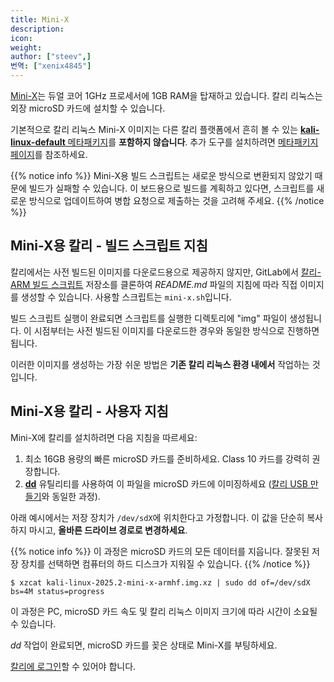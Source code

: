 ```yaml
---
title: Mini-X
description:
icon:
weight:
author: ["steev",]
번역: ["xenix4845"]
---
```


[Mini-X](http://www.minix.us/)는 듀얼 코어 1GHz 프로세서에 1GB RAM을 탑재하고 있습니다. 칼리 리눅스는 외장 microSD 카드에 설치할 수 있습니다.

기본적으로 칼리 리눅스 Mini-X 이미지는 다른 칼리 플랫폼에서 흔히 볼 수 있는 [**kali-linux-default** 메타패키지](/docs/general-use/metapackages/)를 **포함하지 않습니다**. 추가 도구를 설치하려면 [메타패키지 페이지](/docs/general-use/metapackages/)를 참조하세요.

{{% notice info %}}
Mini-X용 빌드 스크립트는 새로운 방식으로 변환되지 않았기 때문에 빌드가 실패할 수 있습니다. 이 보드용으로 빌드를 계획하고 있다면, 스크립트를 새로운 방식으로 업데이트하여 병합 요청으로 제출하는 것을 고려해 주세요.
{{% /notice %}}

## Mini-X용 칼리 - 빌드 스크립트 지침

칼리에서는 사전 빌드된 이미지를 다운로드용으로 제공하지 않지만, GitLab에서 [칼리-ARM 빌드 스크립트](https://gitlab.com/kalilinux/build-scripts/kali-arm) 저장소를 클론하여 _README.md_ 파일의 지침에 따라 직접 이미지를 생성할 수 있습니다. 사용할 스크립트는 `mini-x.sh`입니다.

빌드 스크립트 실행이 완료되면 스크립트를 실행한 디렉토리에 "img" 파일이 생성됩니다. 이 시점부터는 사전 빌드된 이미지를 다운로드한 경우와 동일한 방식으로 진행하면 됩니다.

이러한 이미지를 생성하는 가장 쉬운 방법은 **기존 칼리 리눅스 환경 내에서** 작업하는 것입니다.

## Mini-X용 칼리 - 사용자 지침

Mini-X에 칼리를 설치하려면 다음 지침을 따르세요:

1. 최소 16GB 용량의 빠른 microSD 카드를 준비하세요. Class 10 카드를 강력히 권장합니다.
2. **[dd](https://manpages.debian.org/testing/coreutils/dd.1.en.html)** 유틸리티를 사용하여 이 파일을 microSD 카드에 이미징하세요 ([칼리 USB 만들기](/docs/usb/live-usb-install-with-windows/)와 동일한 과정).

아래 예시에서는 저장 장치가 `/dev/sdX`에 위치한다고 가정합니다. 이 값을 단순히 복사하지 마시고, **올바른 드라이브 경로로 변경하세요**.

{{% notice info %}}
이 과정은 microSD 카드의 모든 데이터를 지웁니다. 잘못된 저장 장치를 선택하면 컴퓨터의 하드 디스크가 지워질 수 있습니다.
{{% /notice %}}

```console
$ xzcat kali-linux-2025.2-mini-x-armhf.img.xz | sudo dd of=/dev/sdX bs=4M status=progress
```

이 과정은 PC, microSD 카드 속도 및 칼리 리눅스 이미지 크기에 따라 시간이 소요될 수 있습니다.

_dd_ 작업이 완료되면, microSD 카드를 꽂은 상태로 Mini-X를 부팅하세요.

[칼리에 로그인](/docs/introduction/default-credentials/)할 수 있어야 합니다.
